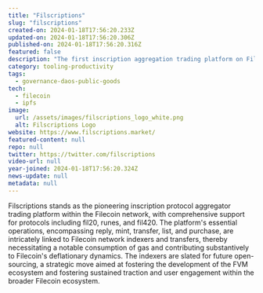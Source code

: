 ```yaml
---
title: "Filscriptions"
slug: "filscriptions"
created-on: 2024-01-18T17:56:20.233Z
updated-on: 2024-01-18T17:56:20.306Z
published-on: 2024-01-18T17:56:20.316Z
featured: false
description: "The first inscription aggregation trading platform on Filecoin."
category: tooling-productivity
tags:
  - governance-daos-public-goods
tech:
  - filecoin
  - ipfs
image:
  url: /assets/images/filscriptions_logo_white.png
  alt: Filscriptions Logo
website: https://www.filscriptions.market/
featured-content: null
repo: null
twitter: https://twitter.com/filscriptions
video-url: null
year-joined: 2024-01-18T17:56:20.324Z
news-update: null
metadata: null
---
```


Filscriptions stands as the pioneering inscription protocol aggregator trading platform within the Filecoin network, with comprehensive support for protocols including fil20, runes, and fil420. The platform's essential operations, encompassing reply, mint, transfer, list, and purchase, are intricately linked to Filecoin network indexers and transfers, thereby necessitating a notable consumption of gas and contributing substantively to Filecoin's deflationary dynamics. The indexers are slated for future open-sourcing, a strategic move aimed at fostering the development of the FVM ecosystem and fostering sustained traction and user engagement within the broader Filecoin ecosystem.
